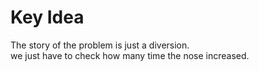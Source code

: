 # Key Idea
The story of the problem is just a diversion.<br>
we just have to check how many time the nose increased.
